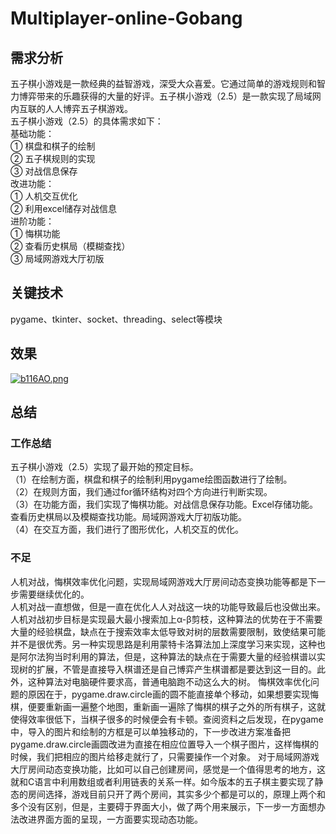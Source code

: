 # Multiplayer-online-Gobang
## 需求分析
五子棋小游戏是一款经典的益智游戏，深受大众喜爱。它通过简单的游戏规则和智力博弈带来的乐趣获得的大量的好评。五子棋小游戏（2.5）是一款实现了局域网内互联的人人博弈五子棋游戏。  
五子棋小游戏（2.5）的具体需求如下：  
基础功能：  
①	棋盘和棋子的绘制  
②	五子棋规则的实现  
③	对战信息保存  
改进功能：  
①	人机交互优化  
②	利用excel储存对战信息  
进阶功能：  
①	悔棋功能  
②	查看历史棋局（模糊查找）  
③	局域网游戏大厅初版  
## 关键技术
pygame、tkinter、socket、threading、select等模块
## 效果
[![b116AO.png](https://s4.ax1x.com/2022/03/01/b116AO.png)](https://imgtu.com/i/b116AO)
## 总结
### 工作总结
五子棋小游戏（2.5）实现了最开始的预定目标。  
（1）在绘制方面，棋盘和棋子的绘制利用pygame绘图函数进行了绘制。  
（2）在规则方面，我们通过for循环结构对四个方向进行判断实现。  
（3）在功能方面，我们实现了悔棋功能。对战信息保存功能。Excel存储功能。查看历史棋局以及模糊查找功能。局域网游戏大厅初版功能。  
（4）在交互方面，我们进行了图形优化，人机交互的优化。  
### 不足
人机对战，悔棋效率优化问题，实现局域网游戏大厅房间动态变换功能等都是下一步需要继续优化的。  
人机对战一直想做，但是一直在优化人人对战这一块的功能导致最后也没做出来。人机对战初步目标是实现最大最小搜索加上α-β剪枝，这种算法的优势在于不需要大量的经验棋盘，缺点在于搜索效率太低导致对树的层数需要限制，致使结果可能并不是很优秀。另一种实现思路是利用蒙特卡洛算法加上深度学习来实现，这种也是阿尔法狗当时利用的算法，但是，这种算法的缺点在于需要大量的经验棋谱以实现树的扩展，不管是直接导入棋谱还是自己博弈产生棋谱都是要达到这一目的。此外，这种算法对电脑硬件要求高，普通电脑跑不动这么大的树。
悔棋效率优化问题的原因在于，pygame.draw.circle画的圆不能直接单个移动，如果想要实现悔棋，便要重新画一遍整个地图，重新画一遍除了悔棋的棋子之外的所有棋子，这就使得效率很低下，当棋子很多的时候便会有卡顿。查阅资料之后发现，在pygame中，导入的图片和绘制的方框是可以单独移动的，下一步改进方案准备把pygame.draw.circle画圆改进为直接在相应位置导入一个棋子图片，这样悔棋的时候，我们把相应的图片给移走就行了，只需要操作一个对象。
对于局域网游戏大厅房间动态变换功能，比如可以自己创建房间，感觉是一个值得思考的地方，这就和C语言中利用数组或者利用链表的关系一样。如今版本的五子棋主要实现了静态的房间选择，游戏目前只开了两个房间，其实多少个都是可以的，原理上两个和多个没有区别，但是，主要碍于界面大小，做了两个用来展示，下一步一方面想办法改进界面方面的呈现，一方面要实现动态功能。

